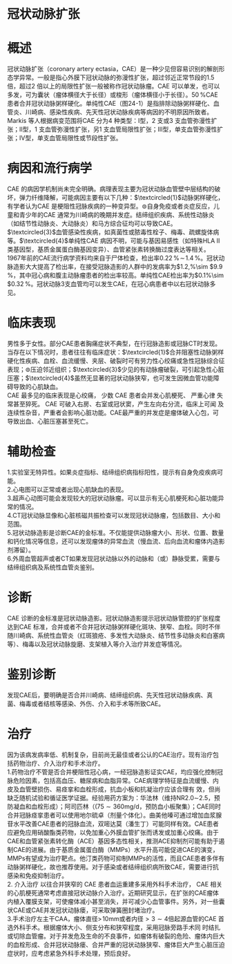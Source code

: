 # 冠状动脉扩张  
# 概述  
冠状动脉扩张（coronary artery ectasia，CAE）是一种少见但容易识别的解剖形态学异常。一般是指心外膜下冠状动脉的弥漫性扩张，超过邻近正常节段的1.5 倍，超过2 倍以上的局限性扩张一般被称作冠状动脉瘤。CAE 可以单发，也可以多发，可为囊状（瘤体横径大于长径）或梭形（瘤体横径小于长径）。$50\,\%$CAE 患者合并冠状动脉粥样硬化。单纯性CAE（图24-1）是指排除动脉粥样硬化、血管炎、川崎病、感染性疾病、先天性冠状动脉疾病等病因的不明原因所致者。  
Markis 等人根据病变范围将CAE 分为4 种类型：Ⅰ型，2 支或3 支血管弥漫性扩张；Ⅱ型，1 支血管弥漫性扩张，另1 支血管局限性扩张；Ⅲ型，单支血管弥漫性扩张；Ⅳ型，单支血管局限性或节段性扩张。  
# 病因和流行病学  
CAE 的病因学机制尚未完全明确。病理表现主要为冠状动脉血管壁中层结构的破坏，弹力纤维降解，可能病因主要有以下几种：$\textcircled{1}$动脉粥样硬化，有学者认为CAE 是梗阻性冠脉疾病的一种变异型。$\circledcirc$自身免疫或者炎症反应，儿童和青少年的CAE 通常为川崎病的晚期并发症。结缔组织疾病、系统性动脉炎（如结节性动脉炎、大动脉炎）和马方综合征均可以导致CAE。$\textcircled{3}$血管感染性疾病，如真菌性或脓毒性栓子、梅毒、疏螺旋体病等。$\textcircled{4}$单纯性CAE 病因不明，可能与基因易感性（如特殊HLA Ⅱ类基因型，基质金属蛋白酶基因变异）、血管紧张素转换酶过度表达等相关。  
1967年前的CAE流行病学资料均来自于尸体检查，检出率$0.22\,\%\!\sim\!1.4\,\%$。冠状动脉造影大大提高了检出率，在接受冠脉造影的人群中的发病率为$1.2\,\%\sim
$$9.9\,\%$，其中冠心病和腹主动脉瘤患者的检出率较高。单纯性CAE检出率为$0.1\%\sim
$$0.32\,\%$。冠状动脉3支血管均可以发生CAE，在冠心病患者中以右冠状动脉多见。  
# 临床表现  
男性多于女性。部分CAE患者胸痛症状不典型，在行冠脉造影或冠脉CT时发现。当存在以下情况时，患者往往有临床症状：$\textcircled{1}$合并阻塞性动脉粥样硬化性疾病、血栓、血流缓慢、夹层、破裂时可有劳力性心绞痛或急性冠脉综合征表现；$\circledcirc$压迫邻近组织；$\textcircled{3}$少见的有动脉瘤破裂，可引起急性心脏压塞；$\textcircled{4}$虽然无显著的冠状动脉狭窄，也可发生因微血管功能障碍导致的心肌缺血。  
CAE 最多见的临床表现是心绞痛， 少数 CAE 患者会并发心肌梗死、 严重心律 失常甚至猝死。 CAE 可破入右房、右室或冠状窦，产生左向右分流，临床上可闻 及连续性杂音，严重者会影响心脏功能。CAE最严重的并发症是瘤体破入心包，可导致出血、心脏压塞甚至死亡。  
# 辅助检查  
1.实验室无特异性。如果炎症指标、结缔组织病指标阳性，提示有自身免疫疾病可能。  
2.心电图可以正常或者出现心肌缺血的表现。  
3.超声心动图可能会发现较大的冠状动脉瘤。可以显示有无心肌梗死和心脏功能异常的情况。  
4.CT冠状动脉显像和心脏核磁共振检查可以发现冠状动脉瘤，包括数目、大小和范围。  
5.冠状动脉造影是诊断CAE的金标准。不仅能提供动脉瘤大小、形状、位置、数量和钙化情况等信息，还可以发现瘤体的异常血流（慢血流、后向血流和瘤体内造影剂滞留）。  
6.外周血管超声或者CT如果发现冠状动脉以外的动脉和（或）静脉受累，需要与结缔组织病及系统性血管炎鉴别。  
# 诊断  
CAE 诊断的金标准是冠状动脉造影。冠状动脉造影提示冠状动脉管腔的扩张程度达到CAE 标准，合并或者不合并冠状动脉粥样硬化斑块、狭窄、血栓。同时不伴随川崎病、系统性血管炎（红斑狼疮、多发性大动脉炎、结节性多动脉炎和白塞病等）、梅毒以及冠状动脉旋磨、支架植入等介入治疗并发症等情况。  
# 鉴别诊断  
发现CAE后，要明确是否合并川崎病、结缔组织病、先天性冠状动脉疾病、真菌、梅毒或者结核等感染、外伤、介入和手术等所致CAE。  
# 治疗  
因为该病发病率低、机制复杂，目前尚无最佳或者公认的CAE治疗。现有治疗包括药物治疗、介入治疗和手术治疗。  
1.药物治疗不管是否合并梗阻性冠心病，一经冠脉造影证实CAE，均应强化控制冠脉危险因素，包括高血压、糖尿病和血脂异常。CAE病理学特征是血流缓慢、内皮及血管壁损伤、易痉挛和血栓形成，抗血小板和抗凝治疗应该合理有 效，但尚缺乏随机试验和循证医学证据。经验用药方案为：华法林（维持$\mathrm{NR}2.0\sim$2.5，预防凝血和血栓形成）；阿司匹林（$(75{\sim}360\mathrm{mg/d}$，预防血小板聚集）；CAE同时合并冠脉痉挛患者可以使用地尔硫卓（剂量个体化）。曲美他嗪可通过增加血浆腺苷水平改善CAE患者的冠脉血流，双嘧达莫（潘生丁）可能同样有效。CAE患者应避免应用硝酸酯类药物，以免加重心外膜血管扩张而诱发或加重心绞痛。由于CAE和血管紧张素转化酶（ACE）基因多态性相关，推测ACE抑制剂可能有助于遏制CAE的进展。由于基质金属蛋白酶（MMPs）水平升高可能促进CAE的演变，MMPs有望成为治疗靶点。他汀类药物可抑制MMPs的活性，而且CAE患者多伴有动脉粥样硬化，故也推荐使用。对于感染或者结缔组织病所致CAE，需要进行抗感染和免疫抑制治疗。  
2. 介入治疗 以往合并狭窄的 CAE 患者血运重建多采用外科手术治疗， CAE 相关的心肌梗死通常考虑直接冠状动脉介入治疗。近期研究显示，在扩张的CAE瘤体内植入覆膜支架，可使瘤体减小甚至消失，并可减少心血管事件。另外，对一些囊状CAE或CAE并发冠状动脉瘘，可采取弹簧圈封堵治疗。  
3.手术治疗左主干CAA，瘤体直径$>\!10\mathrm{mm}$或者内径${>}3{\sim}4$倍起源血管的CAE 首选外科手术。根据瘤体大小、侧支分布和狭窄程度，采用冠脉旁路手术同 时结扎或切除血管瘤。对于并发危及生命的不良事件，如瘤体有破裂的危险、瘤体内巨大的血栓形成、合并冠状动脉瘘、合并严重的冠状动脉狭窄、瘤体巨大产生心脏压迫症状时，应考虑紧急外科手术处理，预后良好。  
